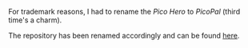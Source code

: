 For trademark reasons, I had to rename the *Pico Hero* to *PicoPal* (third time's a charm).

The repository has been renamed accordingly and can be found [here](https://github.com/fcipaq/picopal_utils).